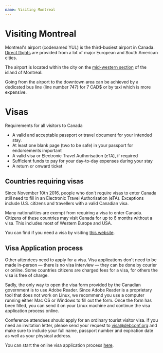 ```yaml
---
name: Visiting Montreal
---
```

Visiting Montreal
=================

Montreal's airport (codenamed YUL) is the third-busiest airport in
Canada. [Direct flights](http://www.admtl.com/en/flights/direct-flights)
are provided from a lot of major European and South American cities.

The airport is located within the city on the [mid-western section](http://www.openstreetmap.org/way/11027582#map=14/45.4688/-73.7463)
of the island of Montreal.

Going from the airport to the downtown area can be achieved by a
dedicated bus line (line number 747) for 7 CAD$ or by taxi which
is more expensive.

Visas
=====

Requirements for all visitors to Canada

* A valid and acceptable passport or travel document for your intended stay.
* At least one blank page (two to be safe) in your passport for endorsements
  important
* A valid visa or Electronic Travel Authorisation (eTA), if required
* Sufficient funds to pay for your day-to-day expenses during your stay
* A return or onward ticket

Countries requiring visas
-------------------------

Since November 10th 2016, people who don't require visas to enter Canada still
need to fill in an Electronic Travel Authorisation (eTA). Exceptions include
U.S. citizens and travellers with a valid Canadian visa.

Many nationalities are exempt from requiring a visa to enter Canada. Citizens of
these countries may visit Canada for up to 6 months without a visa. This
includes most of Western Europe and USA.

You can find if you need a visa by visiting [this website](http://www.cic.gc.ca/english/visit/visas-all.asp).

Visa Application process
------------------------

Other attendees need to apply for a visa. Visa applications don't need to be
made in-person — there is no visa interview — they can be done by courier or
online. Some countries citizens are charged fees for a visa, for others the visa
is free of charge.

Sadly, the only way to open the visa form provided by the Canadian government is
to use Adobe Reader. Since Adobe Reader is a proprietary tool that does not work
on Linux, we recommend you use a computer running either Mac OS or Windows to
fill out the form. Once the form has been filled, you can send it on your Linux
machine and continue the visa application process online.

Conference attendees should apply for an ordinary tourist visitor visa. If you
need an invitation letter, please send your request to visa@debconf.org and make
sure to include your full name, passport number and expiration date as well as
your physical address.

You can start the online visa application process [here](http://onlineservices-servicesenligne.cic.gc.ca/eapp/eapp.do).
